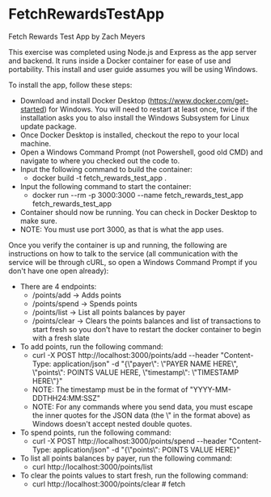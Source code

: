 # FetchRewardsTestApp
 Fetch Rewards Test App by Zach Meyers

 This exercise was completed using Node.js and Express as the app server and backend. It runs inside a Docker container for ease of use and portability. This install and user guide assumes you will be using Windows.

 To install the app, follow these steps:
 - Download and install Docker Desktop (https://www.docker.com/get-started) for Windows. You will need to restart at least once, twice if the installation asks you to also install the Windows Subsystem for Linux update package.
 - Once Docker Desktop is installed, checkout the repo to your local machine.
 - Open a Windows Command Prompt (not Powershell, good old CMD) and navigate to where you checked out the code to.
 - Input the following command to build the container:
    - docker build -t fetch_rewards_test_app .
- Input the following command to start the container:
    - docker run --rm -p 3000:3000 --name fetch_rewards_test_app fetch_rewards_test_app
- Container should now be running. You can check in Docker Desktop to make sure. 
- NOTE: You must use port 3000, as that is what the app uses.

Once you verify the container is up and running, the following are instructions on how to talk to the service (all communication with the service will be through cURL, so open a Windows Command Prompt if you don't have one open already):
- There are 4 endpoints:
    - /points/add -> Adds points
    - /points/spend -> Spends points
    - /points/list -> List all points balances by payer
    - /points/clear -> Clears the points balances and list of transactions to start fresh so you don't have to restart the docker container to begin with a fresh slate
- To add points, run the following command:
    - curl -X POST http://localhost:3000/points/add --header "Content-Type: application/json" -d "{\\"payer\\": \\"PAYER NAME HERE\\", \\"points\\": POINTS VALUE HERE, \\"timestamp\\": \\"TIMESTAMP HERE\\"}"
    - NOTE: The timestamp must be in the format of "YYYY-MM-DDTHH24:MM:SSZ"
    - NOTE: For any commands where you send data, you must escape the inner quotes for the JSON data (the \\" in the format above) as Windows doesn't accept nested double quotes.
- To spend points, run the following command:
    - curl -X POST http://localhost:3000/points/spend --header "Content-Type: application/json" -d "{\\"points\\": POINTS VALUE HERE}"
- To list all points balances by payer, run the following command:
    - curl http://localhost:3000/points/list
- To clear the points values to start fresh, run the following command:
    - curl http://localhost:3000/points/clear
  #   f e t c h  
 